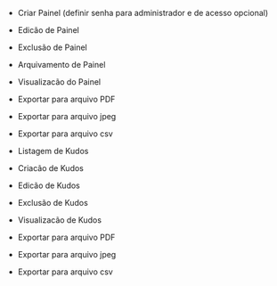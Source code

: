 - Criar Painel (definir senha para administrador e de acesso opcional)
- Edicão de Painel
- Exclusão de Painel
- Arquivamento de Painel
- Visualizacão do Painel
- Exportar para arquivo PDF
- Exportar para arquivo jpeg
- Exportar para arquivo csv

- Listagem de Kudos
- Criacão de Kudos
- Edicão de Kudos
- Exclusão de Kudos
- Visualizacão de Kudos
- Exportar para arquivo PDF
- Exportar para arquivo jpeg
- Exportar para arquivo csv
